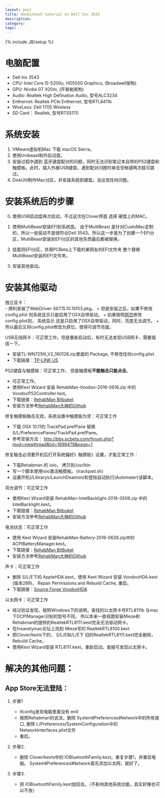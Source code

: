 ```yaml
---
layout: post
title: Hackintosh tutorial on Dell Ins 3543
description: 
category: 
tags: 
---
```

{% include JB/setup %}


# 电脑配置

- Dell Ins 3543
- CPU: Intel Core I5-5200u, HD5500 Graphics, (Broadwell架构)
- GPU: Nivdia GT 920m, (开普勒架构)
- Audio: Realtek High Defination Audio, 型号ALC3234
- Enthernet: Realtek PCIe Enthernet, 型号RTL8411b
- WireLess: Dell 1705 Wireless
- SD Card： Realtek, 型号RTS5170

# 系统安装

1. VMware虚拟机Mac 下载 macOS Sierra。
2. 使用Unibeast制作启动盘。
3. 安装过程中遇到 蓝牙键盘配对的问题，同时无法识别笔记本自带的PS2键盘和触摸板。此时，插入外接USB键盘，遇到配对问题时单击空格键两次就可跳过。
4. DiskUtil制作Mac分区，并安装系统到硬盘。没出现任何问题。

# 安装系统后的步骤

0. 使用USB启动盘再次启动，不过这次在Clover界面 选择 硬盘上的MAC。

1. 使用MultiBeast安装EFI到系统盘。
    由于MultiBeast 是针对CustoMac定制的，所以一些驱动不是很符合Dell 3543。所以这一步是为了创建一个EFI分区，MultiBeast安装到EFI分区的其他东西最后都被替换。

2. 挂载将EFI分区，并用PCBeta上下载的某网友的EFI文件夹 整个替换 MultiBeast安装的EFI文件夹。

3. 安装其他驱动。

# 安装其他驱动 

独立显卡：  
    - 顺利安装了WebDriver-367.15.10.15f03.pkg。
        + 但是安装之后，如果不修改config.plist 则系统显示只是启用了OSX自带驱动。
        + 如果按照[网页](https://www.tonymacx86.com/threads/new-method-for-enabling-nvidia-web-drivers-in-clover.202341/)修改config.plist则，
            系统显示 还是只启用了OSX自带驱动，同时，亮度无法调节。
        + 所以最后又将config.plist修改为原位，使得可调节亮度。

USB无线网卡：可正常工作。但是重新启动后，有时无法发现USB网卡，需要插拔一下。 
 - 安装TL-WN725N_V2_160128.zip里面的 Package, 不修改任何config.plist. 
 - 下载链接：[TP-LINK US](http://www.tp-link.us/download/TL-WN725N_V2.html#Driver) 

PS2键盘与触摸板：可正常工作， 但是触摸板**不能触击只能点击**。  
- 可正常工作。
- 使用Kext Wizard 安装 RehabMan-Voodoo-2016-0616.zip 中的 VoodooPS2Controller.text。
- 下载链接：[RehabMan Bitbuket](https://bitbucket.org/RehabMan/os-x-voodoo-ps2-controller/downloads)
- 安装方法参考[RehabMan大神的Github](https://github.com/RehabMan/OS-X-Voodoo-PS2-Controller/wiki/How-to-Install)

修复触摸板触击无效，系统设置中触摸板为空：可正常工作  
 - 下载 OSX 10.11的 TrackPad.prefPane 替换 S/L/PreferencePanes/TrackPad.prefPane。
 - 参考安装方法： http://bbs.pcbeta.com/forum.php?mod=viewthread&tid=1699479&page=1 

修复触击必须要开机后打开系统偏好》触摸板》设置，才能正常工作：  
 - 下载Rehabman 的 ioio， 拷贝到/usr/bin
 - 写一个脚本使用ioio激活触摸板。（trackpad.sh）
 - 设置开机(/Librarys/LaunchDeamon)和登陆自动执行(Automater)该脚本。

背光调节：可正常工作  
 - 使用Kext Wizard安装 RehabMan-IntelBacklight-2016-0506.zip 中的 IntelBacklight.kext。
 - 下载链接：[RehabMan Bitbuket](https://bitbucket.org/RehabMan/os-x-intel-backlight/downloads)
 - 安装方法参考[RehabMan大神的Github](https://github.com/RehabMan/OS-X-Intel-Backlight)

电池状态：可正常工作  
 - 使用 Kext Wizard 安装RehabMan-Battery-2016-0628.zip中的 ACPIBatteryManager.kext。
 - 下载链接：[RehabMan BitBuket](https://bitbucket.org/RehabMan/os-x-acpi-battery-driver/downloads) 
 - 安装方法参考[RehabMan大神的Github](https://github.com/RehabMan/OS-X-ACPI-Battery-Driver)

声卡：可正常工作  
 - 删除 S/L/E下的 AppleHDA.kext，使用 Kext Wizard 安装 VoodooHDA.kext (版本289)， Repair Permissions and Rebuild Cache, 重启。
 - 下载链接：[Source Forge VoodooHDA](https://sourceforge.net/projects/voodoohda) 

以太网卡：可正常工作  
 - 经过验证发现，按照Windows下的说明，查找的以太网卡号RTL8111b 与mac下DCPIManager识别的型号不同。 所以本来一直视图安装Mieze和Rehabman的提供的RealtekRTL8111.kext完全无法驱动网卡。
 - 在Insanelymac论坛上找到 Mieze写的 RealtekRTL8100.kext
 - 把Clover/kexts下的， S/L/E和/L/E下 旧的RealtekRTL8111.kext完全删除，Rebuild Cache。
 - 使用Kext Wizard安装 RTL8111.kext，重新启动。直接可发现以太网卡。

# 解决的其他问题：

## App Store无法登陆：

1. 步骤1
    - ifconfig发现电脑里面没有 en0
    - 按照Rehabman的说法，删除 System》Preferences》Network中的所有接口, 删除 L/Preferences/SystemConfiguration中的 NetworkInterfaces.plist文件
    - 重启。

2. 步骤2.
    - 删除 Clover/kexts中的 IOBluetoothFamily.kext。重复步骤1，并重启电脑。 System》Preferences》Network首先添加以太网，就好了。

3. 步骤3. 
    - 把 IOBluetoothFamily.kext放回去。（不影响其他系统功能，其实好像也可以不放）
